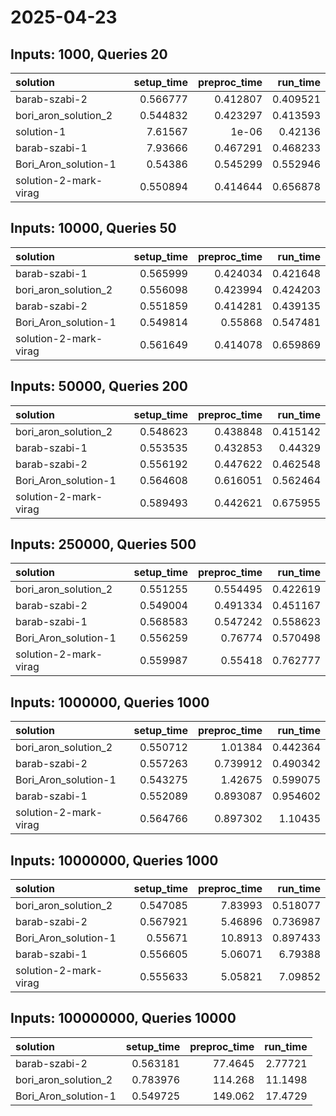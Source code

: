 # 2025-04-23

## Inputs: 1000, Queries 20

| solution              |   setup_time |   preproc_time |   run_time |
|:----------------------|-------------:|---------------:|-----------:|
| barab-szabi-2         |     0.566777 |       0.412807 |   0.409521 |
| bori_aron_solution_2  |     0.544832 |       0.423297 |   0.413593 |
| solution-1            |     7.61567  |       1e-06    |   0.42136  |
| barab-szabi-1         |     7.93666  |       0.467291 |   0.468233 |
| Bori_Aron_solution-1  |     0.54386  |       0.545299 |   0.552946 |
| solution-2-mark-virag |     0.550894 |       0.414644 |   0.656878 |

## Inputs: 10000, Queries 50

| solution              |   setup_time |   preproc_time |   run_time |
|:----------------------|-------------:|---------------:|-----------:|
| barab-szabi-1         |     0.565999 |       0.424034 |   0.421648 |
| bori_aron_solution_2  |     0.556098 |       0.423994 |   0.424203 |
| barab-szabi-2         |     0.551859 |       0.414281 |   0.439135 |
| Bori_Aron_solution-1  |     0.549814 |       0.55868  |   0.547481 |
| solution-2-mark-virag |     0.561649 |       0.414078 |   0.659869 |

## Inputs: 50000, Queries 200

| solution              |   setup_time |   preproc_time |   run_time |
|:----------------------|-------------:|---------------:|-----------:|
| bori_aron_solution_2  |     0.548623 |       0.438848 |   0.415142 |
| barab-szabi-1         |     0.553535 |       0.432853 |   0.44329  |
| barab-szabi-2         |     0.556192 |       0.447622 |   0.462548 |
| Bori_Aron_solution-1  |     0.564608 |       0.616051 |   0.562464 |
| solution-2-mark-virag |     0.589493 |       0.442621 |   0.675955 |

## Inputs: 250000, Queries 500

| solution              |   setup_time |   preproc_time |   run_time |
|:----------------------|-------------:|---------------:|-----------:|
| bori_aron_solution_2  |     0.551255 |       0.554495 |   0.422619 |
| barab-szabi-2         |     0.549004 |       0.491334 |   0.451167 |
| barab-szabi-1         |     0.568583 |       0.547242 |   0.558623 |
| Bori_Aron_solution-1  |     0.556259 |       0.76774  |   0.570498 |
| solution-2-mark-virag |     0.559987 |       0.55418  |   0.762777 |

## Inputs: 1000000, Queries 1000

| solution              |   setup_time |   preproc_time |   run_time |
|:----------------------|-------------:|---------------:|-----------:|
| bori_aron_solution_2  |     0.550712 |       1.01384  |   0.442364 |
| barab-szabi-2         |     0.557263 |       0.739912 |   0.490342 |
| Bori_Aron_solution-1  |     0.543275 |       1.42675  |   0.599075 |
| barab-szabi-1         |     0.552089 |       0.893087 |   0.954602 |
| solution-2-mark-virag |     0.564766 |       0.897302 |   1.10435  |

## Inputs: 10000000, Queries 1000

| solution              |   setup_time |   preproc_time |   run_time |
|:----------------------|-------------:|---------------:|-----------:|
| bori_aron_solution_2  |     0.547085 |        7.83993 |   0.518077 |
| barab-szabi-2         |     0.567921 |        5.46896 |   0.736987 |
| Bori_Aron_solution-1  |     0.55671  |       10.8913  |   0.897433 |
| barab-szabi-1         |     0.556605 |        5.06071 |   6.79388  |
| solution-2-mark-virag |     0.555633 |        5.05821 |   7.09852  |

## Inputs: 100000000, Queries 10000

| solution             |   setup_time |   preproc_time |   run_time |
|:---------------------|-------------:|---------------:|-----------:|
| barab-szabi-2        |     0.563181 |        77.4645 |    2.77721 |
| bori_aron_solution_2 |     0.783976 |       114.268  |   11.1498  |
| Bori_Aron_solution-1 |     0.549725 |       149.062  |   17.4729  |